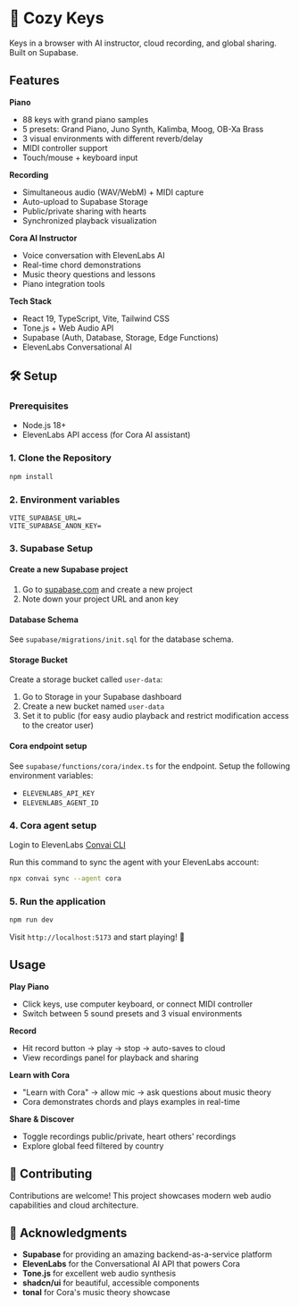 # 🎹 Cozy Keys

Keys in a browser with AI instructor, cloud recording, and global sharing. Built on Supabase.

## Features

**Piano**
- 88 keys with grand piano samples
- 5 presets: Grand Piano, Juno Synth, Kalimba, Moog, OB-Xa Brass
- 3 visual environments with different reverb/delay
- MIDI controller support
- Touch/mouse + keyboard input

**Recording**
- Simultaneous audio (WAV/WebM) + MIDI capture
- Auto-upload to Supabase Storage
- Public/private sharing with hearts
- Synchronized playback visualization

**Cora AI Instructor**
- Voice conversation with ElevenLabs AI
- Real-time chord demonstrations
- Music theory questions and lessons
- Piano integration tools

**Tech Stack**
- React 19, TypeScript, Vite, Tailwind CSS
- Tone.js + Web Audio API
- Supabase (Auth, Database, Storage, Edge Functions)
- ElevenLabs Conversational AI

## 🛠️ Setup

### Prerequisites
- Node.js 18+ 
- ElevenLabs API access (for Cora AI assistant)

### 1. Clone the Repository
```bash
npm install
```

### 2. Environment variables
```
VITE_SUPABASE_URL=
VITE_SUPABASE_ANON_KEY=
```

### 3. Supabase Setup

#### Create a new Supabase project
1. Go to [supabase.com](https://supabase.com) and create a new project
2. Note down your project URL and anon key

#### Database Schema
See `supabase/migrations/init.sql` for the database schema.

#### Storage Bucket
Create a storage bucket called `user-data`:

1. Go to Storage in your Supabase dashboard
2. Create a new bucket named `user-data`
3. Set it to public (for easy audio playback and restrict modification access to the creator user)

#### Cora endpoint setup
See `supabase/functions/cora/index.ts` for the endpoint.
Setup the following environment variables:
- `ELEVENLABS_API_KEY`
- `ELEVENLABS_AGENT_ID`

### 4. Cora agent setup
Login to ElevenLabs [Convai CLI](https://elevenlabs.io/docs/conversational-ai/libraries/agents-cli)

Run this command to sync the agent with your ElevenLabs account:

```bash
npx convai sync --agent cora
```


### 5. Run the application

```bash
npm run dev
```

Visit `http://localhost:5173` and start playing! 🎹


## Usage

**Play Piano**
- Click keys, use computer keyboard, or connect MIDI controller
- Switch between 5 sound presets and 3 visual environments

**Record**
- Hit record button → play → stop → auto-saves to cloud
- View recordings panel for playback and sharing

**Learn with Cora**
- "Learn with Cora" → allow mic → ask questions about music theory
- Cora demonstrates chords and plays examples in real-time

**Share & Discover**
- Toggle recordings public/private, heart others' recordings
- Explore global feed filtered by country



## 🤝 Contributing

Contributions are welcome! This project showcases modern web audio capabilities and cloud architecture.


## 🙏 Acknowledgments

- **Supabase** for providing an amazing backend-as-a-service platform
- **ElevenLabs** for the Conversational AI API that powers Cora
- **Tone.js** for excellent web audio synthesis
- **shadcn/ui** for beautiful, accessible components
- **tonal** for Cora's music theory showcase
